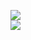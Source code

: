 [![](https://img.shields.io/badge/Made%20With-Github%20Spray-lightgrey.svg?style=for-the-badge&logo=github)](https://github.com/Annihil/github-spray#2827)  
[![](https://i.imgur.com/2DrTn0Z.gif)](https://github.com/Annihil/github-spray)